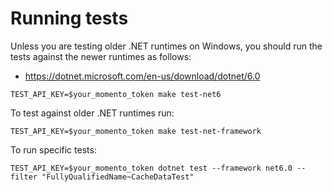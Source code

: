 # Running tests

Unless you are testing older .NET runtimes on Windows, you should run the tests against the newer runtimes as follows:
  - https://dotnet.microsoft.com/en-us/download/dotnet/6.0

```
TEST_API_KEY=$your_momento_token make test-net6
```

To test against older .NET runtimes run:

```
TEST_API_KEY=$your_momento_token make test-net-framework
```

To run specific tests:

```
TEST_API_KEY=$your_momento_token dotnet test --framework net6.0 --filter "FullyQualifiedName~CacheDataTest"
```
